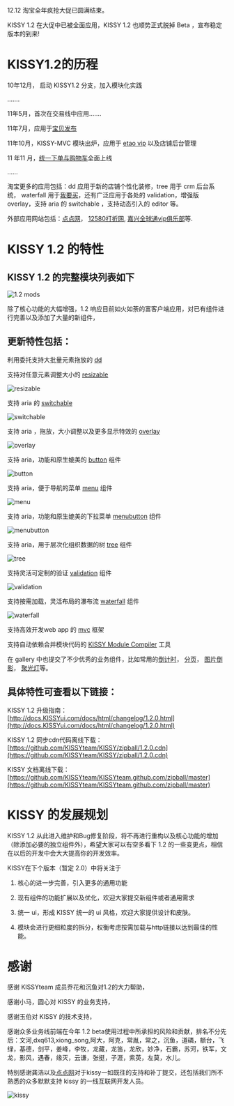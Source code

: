 12.12 淘宝全年疯抢大促已圆满结束。

KISSY 1.2 在大促中已被全面应用，KISSY 1.2 也顺势正式脱掉 Beta ，宣布稳定版本的到来!

# KISSY1.2的历程

10年12月， 启动 KISSY1.2 分支，加入模块化实践

…….

11年5月，首次在交易线中应用…….

11年7月，应用于[宝贝发布](http://upload.taobao.com/auction/sell.jhtml)

11年10月，KISSY-MVC 模块出炉，应用于 [etao vip](http://vip.etao.com/) 以及店铺后台管理

11 年11 月，[统一下单与购物车](http://cart.taobao.com/my_cart.htm?from=mini&ad_id=&am_id=&cm_id=&pm_id=)全面上线

……

淘宝更多的应用包括：dd 应用于新的店铺个性化装修，tree 用于 crm 后台系统，
waterfall 用于[我要买](http://love.taobao.com/guang/index.htm)，还有广泛应用于各处的 validation，增强版 overlay，支持 aria 的 switchable ，支持动态引入的 editor 等。

外部应用网站包括：[点点网](http://www.diandian.com/)，
[12580打折网](http://12580gogo.com/),
[嘉兴全球通vip俱乐部](http://ued.taobao.com/blog/2011/12/kissy-1-2-stable-released/vip.91geili.com)等.

# KISSY 1.2 的特性

## KISSY 1.2 的完整模块列表如下

![1.2 mods](http://img02.taobaocdn.com/tps/i2/T1ss3KXe4XXXX7BJHd-357-1248.png)

除了核心功能的大幅增强，1.2 响应目前如火如荼的富客户端应用，对已有组件进行完善以及添加了大量的新组件，

## 更新特性包括：

利用委托支持大批量元素拖放的 [dd](http://docs.kissyui.com/docs/html/api/component/dd)

支持对任意元素调整大小的 [resizable](http://docs.kissyui.com/docs/html/api/component/resizable)

![resizable](http://img03.taobaocdn.com/tps/i3/T18rgKXdtXXXbBxCP7-413-247.png)

支持 aria 的 [switchable](http://docs.kissyui.com/docs/html/api/component/switchable)

![switchable](http://img01.taobaocdn.com/tps/i1/T1EPcIXlpcXXX_uQHG-822-254.png)

支持 aria ，拖放，大小调整以及更多显示特效的 [overlay](http://docs.kissyui.com/docs/html/api/component/overlay)

![overlay](http://img04.taobaocdn.com/tps/i4/T1CFkKXmpXXXbatdYw-466-343.png)

支持 aria，功能和原生媲美的 [button](http://docs.kissyui.com/docs/html/api/component/button) 组件

![button](http://img01.taobaocdn.com/tps/i1/T1jcEJXexcXXas0eUt-322-119.png)

支持 aria，便于导航的菜单 [menu](http://docs.kissyui.com/docs/html/api/component/menu) 组件

![menu](http://img01.taobaocdn.com/tps/i1/T1jdZKXeVXXXbE51I9-345-323.png)

支持 aria，功能和原生媲美的下拉菜单 [menubutton](http://docs.kissyui.com/docs/html/api/component/menubutton) 组件

![menubutton](http://img01.taobaocdn.com/tps/i1/T1fwsIXh8dXXXKw4YQ-266-264.png)

支持 aria，用于层次化组织数据的树 [tree](http://docs.kissyui.com/docs/html/api/component/tree) 组件

![tree](http://img01.taobaocdn.com/tps/i1/T1czMJXXhaXXXt1ffG-366-228.png)

支持灵活可定制的验证 [validation](http://docs.kissyui.com/kissy/src/validation/demo/) 组件

![validation](http://img03.taobaocdn.com/tps/i3/T1DHwKXhlXXXXH3WIo-394-252.png)

支持按需加载，灵活布局的瀑布流 [waterfall](http://docs.kissyui.com/docs/html/api/component/waterfall) 组件

![waterfall](http://img03.taobaocdn.com/tps/i3/T1WBQIXmRcXXc0hiz1-726-459.png)


支持高效开发web app 的 [mvc](http://docs.kissyui.com/docs/html/api/component/mvc) 框架

支持自动依赖合并模块代码的 [KISSY Module Compiler](http://docs.kissyui.com/docs/html/tools/module-compiler/index.html) 工具

在 gallery 中也提交了不少优秀的业务组件，比如常用的[倒计时](http://docs.kissyui.com/kissy-gallery/countdown/demo.html)，
[分页](http://docs.kissyui.com/kissy-gallery/pagination/demo.html)，
[图片倒影](http://docs.kissyui.com/kissy-gallery/reflection/demo.html)，
[聚光灯](http://docs.kissyui.com/kissy-gallery/spotlight/demo.html)等。


## 具体特性可查看以下链接：
KISSY 1.2 升级指南：[http://docs.KISSYui.com/docs/html/changelog/1.2.0.html](http://docs.KISSYui.com/docs/html/changelog/1.2.0.html)

KISSY 1.2 同步cdn代码离线下载：[https://github.com/KISSYteam/KISSY/zipball/1.2.0.cdn](https://github.com/KISSYteam/KISSY/zipball/1.2.0.cdn)

KISSY 文档离线下载：[https://github.com/KISSYteam/KISSYteam.github.com/zipball/master](https://github.com/KISSYteam/KISSYteam.github.com/zipball/master)

# KISSY 的发展规划
KISSY 1.2 从此进入维护和Bug修复阶段，将不再进行重构以及核心功能的增加（除添加必要的独立组件外），希望大家可以有空多看下 1.2 的一些变更点，相信在以后的开发中会大大提高你的开发效率。

KISSY在下个版本（暂定 2.0）中将关注于

1. 核心的进一步完善，引入更多的通用功能

2. 现有组件的功能扩展以及优化，欢迎大家提交新组件或者通用需求

3. 统一 ui，形成 KISSY 统一的 ui 风格，欢迎大家提供设计和皮肤。

4. 模块会进行更细粒度的拆分，权衡考虑按需加载与http链接以达到最佳的性能。

# 感谢
感谢 KISSYteam 成员乔花和沉鱼对1.2的大力帮助，

感谢小马，圆心对 KISSY 的业务支持，

感谢玉伯对 KISSY 的技术支持，

感谢众多业务线前端在今年 1.2 beta使用过程中所承担的风险和贡献，排名不分先后：文河,dxq613,xiong_song,阿大，阿克，常胤，常之，沉鱼，道磷，额台，飞绿，基德，剑平，姜峰，李牧，龙藏，龙笛，龙欣，妙净，石霸，苏河，铁军，文龙，影风，遇春，缘灭，云谦，张挺，子涯，紫英，左莫，水儿。

特别感谢龚浩以及[点点网](http://www.diandian.com/)对于kissy一如既往的支持和补丁提交，还包括我们所不熟悉的众多默默支持 kissy 的一线互联网开发人员。

![kissy](http://img04.taobaocdn.com/tps/i4/T18wsJXblbXXXZBpUs-640-626.jpg)